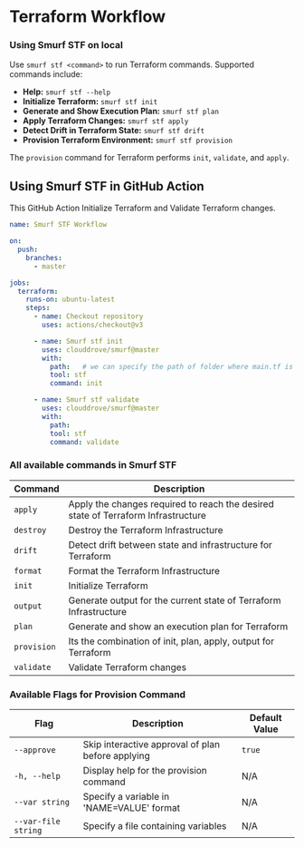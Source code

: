# Terraform Workflow


### Using Smurf STF on local
Use `smurf stf <command>` to run Terraform commands. Supported commands include:

- **Help:** `smurf stf --help`
- **Initialize Terraform:** `smurf stf init`
- **Generate and Show Execution Plan:** `smurf stf plan`
- **Apply Terraform Changes:** `smurf stf apply`
- **Detect Drift in Terraform State:** `smurf stf drift`
- **Provision Terraform Environment:** `smurf stf provision`

The `provision` command for Terraform performs `init`, `validate`, and `apply`.

## Using Smurf STF in GitHub Action
 This GitHub Action Initialize Terraform and Validate Terraform changes.

```yaml
name: Smurf STF Workflow

on:
  push:
    branches:
      - master

jobs:
  terraform:
    runs-on: ubuntu-latest
    steps:
      - name: Checkout repository
        uses: actions/checkout@v3

      - name: Smurf stf init
        uses: clouddrove/smurf@master
        with:
          path:   # we can specify the path of folder where main.tf is located.
          tool: stf
          command: init

      - name: Smurf stf validate
        uses: clouddrove/smurf@master
        with:
          path:   
          tool: stf
          command: validate
```
### All available commands in Smurf STF
| Command   | Description                          |
|-----------|--------------------------------------|
| `apply`    | Apply the changes required to reach the desired state of Terraform Infrastructure |
| `destroy` | Destroy the Terraform Infrastructure |
| `drift`    | Detect drift between state and infrastructure  for Terraform  |
| `format`   | Format the Terraform Infrastructure              |
| `init` | Initialize Terraform             |
| `output` | Generate output for the current state of Terraform Infrastructure  |
| `plan` | Generate and show an execution plan for Terraform          |
| `provision` | Its the combination of init, plan, apply, output for Terraform |
| `validate` | Validate  Terraform changes |


### Available Flags for Provision Command

| Flag                  | Description                                                    | Default Value |
|-----------------------|----------------------------------------------------------------|--------------|
| `--approve`          | Skip interactive approval of plan before applying             | `true`       |
| `-h, --help`         | Display help for the provision command                        | N/A          |
| `--var string`       | Specify a variable in 'NAME=VALUE' format                     | N/A          |
| `--var-file string`  | Specify a file containing variables                           | N/A          |



